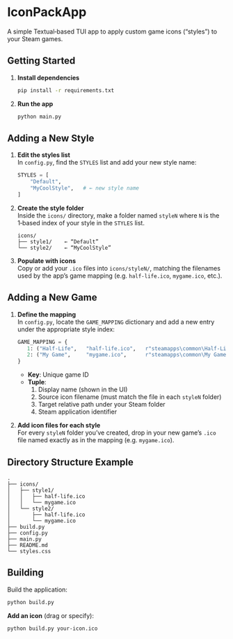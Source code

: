 # IconPackApp

A simple Textual‑based TUI app to apply custom game icons (“styles”) to your Steam games.

## Getting Started

1. **Install dependencies**  
   ```bash
   pip install -r requirements.txt
   ```
2. **Run the app**  
   ```bash
   python main.py
   ```

## Adding a New Style

1. **Edit the styles list**  
   In `config.py`, find the `STYLES` list and add your new style name:
   ```python
   STYLES = [
       "Default",
       "MyCoolStyle",   # ← new style name
   ]
   ```
2. **Create the style folder**  
   Inside the `icons/` directory, make a folder named `styleN` where `N` is the 1‑based index of your style in the `STYLES` list.  
   ```
   icons/
   ├── style1/    ← “Default”
   └── style2/    ← “MyCoolStyle”
   ```
3. **Populate with icons**  
   Copy or add your `.ico` files into `icons/styleN/`, matching the filenames used by the app’s game mapping (e.g. `half-life.ico`, `mygame.ico`, etc.).

## Adding a New Game

1. **Define the mapping**  
   In `config.py`, locate the `GAME_MAPPING` dictionary and add a new entry under the appropriate style index:
   ```python
   GAME_MAPPING = {
      1: ("Half‑Life",   "half-life.ico",   r"steamapps\common\Half-Life\valve\game.ico",  70),
      2: ("My Game",     "mygame.ico",      r"steamapps\common\My Game\bin\icon.ico",      0),
   }
   ```
   - **Key**: Unique game ID
   - **Tuple**:
     1. Display name (shown in the UI)  
     2. Source icon filename (must match the file in each `styleN` folder)  
     3. Target relative path under your Steam folder
     4. Steam application identifier

2. **Add icon files for each style**  
   For every `styleN` folder you’ve created, drop in your new game’s `.ico` file named exactly as in the mapping (e.g. `mygame.ico`).

## Directory Structure Example

```
.
├── icons/
│   ├── style1/
│   │   ├── half‑life.ico
│   │   └── mygame.ico
│   └── style2/
│       ├── half‑life.ico
│       └── mygame.ico
├── build.py
├── config.py
├── main.py
├── README.md
└── styles.css
```

## Building

Build the application:
```bash
python build.py
```

**Add an icon** (drag or specify):
```bash
python build.py your-icon.ico
```
